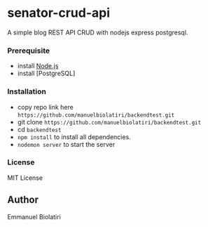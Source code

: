 # senator-crud-api
A simple blog REST API CRUD with nodejs express postgresql.

### Prerequisite
* install [Node.js](https://nodejs.org/en/)
* install [PostgreSQL]

### Installation
* copy repo link here ```https://github.com/manuelbiolatiri/backendtest.git```
* git clone ```https://github.com/manuelbiolatiri/backendtest.git```
* cd ```backendtest```
* ```npm install``` to install all dependencies.
* ```nodemon server``` to start the server

### License
MIT License 


## Author
Emmanuel Biolatiri